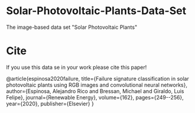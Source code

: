 # Solar-Photovoltaic-Plants-Data-Set
The image-based data set "Solar Photovoltaic Plants"

# Cite

If you use this data se in your work please cite this paper!

@article{espinosa2020failure,
  title={Failure signature classification in solar photovoltaic plants using RGB images and convolutional neural networks},
  author={Espinosa, Alejandro Rico and Bressan, Michael and Giraldo, Luis Felipe},
  journal={Renewable Energy},
  volume={162},
  pages={249--256},
  year={2020},
  publisher={Elsevier}
}
